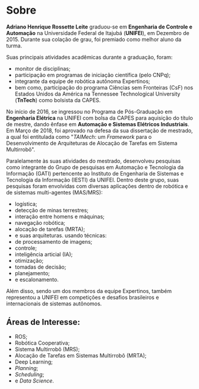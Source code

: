 # Sobre

**Adriano Henrique Rossette Leite** graduou-se em **Engenharia de Controle e Automação** na Universidade Federal de Itajubá (**UNIFEI**), em Dezembro de 2015. Durante sua colação de grau, foi premiado como melhor aluno da turma. 

Suas principais atividades acadêmicas durante a graduação, foram: 
- monitor de disciplinas;
- participação em programas de iniciação científica (pelo CNPq);
- integrante da equipe de robótica autônoma Expertinos;
- bem como, participação do programa Ciências sem Fronteiras (CsF) nos Estados Unidos da América na Tennessee Technological University (**TnTech**) como bolsista da CAPES.

No início de 2016, se ingressou no Programa de Pós-Graduação em **Engenharia Elétrica** na UNIFEI com bolsa da CAPES para aquisição do título de mestre, dando ênfase em **Automação e Sistemas Elétricos Industriais**. Em Março de 2018, foi aprovado na defesa da sua dissertação de mestrado, a qual foi entitulada como "*TAlMech*: um *Framework* para o Desenvolvimento de Arquiteturas de Alocação de Tarefas em Sistema Multirrobô".

Paralelamente às suas atividades do mestrado, desenvolveu pesquisas como integrante do Grupo de pesquisas em Automação e Tecnologia da Informação (GATI) pertencente ao Instituto de Engenharia de Sistemas e Tecnologia da Informação (IESTI) da UNIFEI. Dentro deste grupo, suas pesquisas foram envolvidas com diversas aplicações dentro de robótica e de sistemas multi-agentes (MAS/MRS): 
- logística;
- detecção de minas terrestres;
- interação entre homens e máquinas;
- navegação robótica;
- alocação de tarefas (MRTA);
- e suas arquiteturas.
usando técnicas:
- de processamento de imagens;
- controle;
- inteligência articial (IA);
- otimização;
- tomadas de decisão;
- planejamento;
- e escalonamento. 

Além disso, sendo um dos membros da equipe Expertinos, também representou a UNIFEI em competições e desafios brasileiros e internacionais de sistemas autônomos.

## Áreas de Interesse: 

- ROS;
- Robótica Cooperativa;
- Sistema Multirrobô (MRS);
- Alocação de Tarefas em Sistemas Multirrobô (MRTA);
- Deep Learning;
- *Planning*;
- *Scheduling*;
- e *Data Science*.